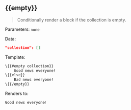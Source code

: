 ## \{{empty}}

> Conditionally render a block if the collection is empty.

Parameters: `none`

Data:

```json
"collection": []
```
Template:

```handlebars
\{{#empty collection}}
    Good news everyone!
\{{else}}
    Bad news everyone!
\{{/empty}}
```

Renders to:

```
Good news everyone!
```
